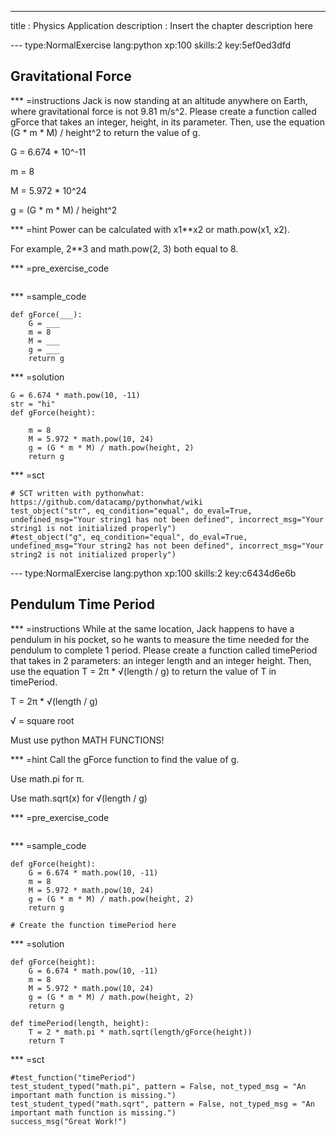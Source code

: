 ---
title       : Physics Application
description : Insert the chapter description here

--- type:NormalExercise lang:python xp:100 skills:2 key:5ef0ed3dfd
## Gravitational Force


*** =instructions
Jack is now standing at an altitude anywhere on Earth, where gravitational force is not 9.81 m/s^2. Please create a function called gForce that takes an integer, height, in its parameter. Then, use the equation (G * m * M) / height^2 to return the value of g.

G = 6.674 * 10^-11

m = 8

M = 5.972 * 10^24

g = (G * m * M) / height^2

*** =hint
Power can be calculated with x1**x2 or math.pow(x1, x2).

For example, 2**3 and math.pow(2, 3) both equal to 8.

*** =pre_exercise_code
```{python}

```

*** =sample_code
```{python}
def gForce(___):
    G = ___
    m = 8
    M = ___
    g = ___
    return g
```

*** =solution
```{python}
G = 6.674 * math.pow(10, -11)
str = "hi"
def gForce(height):
    
    m = 8
    M = 5.972 * math.pow(10, 24)
    g = (G * m * M) / math.pow(height, 2)
    return g
```

*** =sct
```{python}
# SCT written with pythonwhat: https://github.com/datacamp/pythonwhat/wiki
test_object("str", eq_condition="equal", do_eval=True, undefined_msg="Your string1 has not been defined", incorrect_msg="Your string1 is not initialized properly")
#test_object("g", eq_condition="equal", do_eval=True, undefined_msg="Your string2 has not been defined", incorrect_msg="Your string2 is not initialized properly")
```


--- type:NormalExercise lang:python xp:100 skills:2 key:c6434d6e6b
## Pendulum Time Period


*** =instructions
While at the same location, Jack happens to have a pendulum in his pocket, so he wants to measure the time needed for the pendulum to complete 1 period. Please create a function called timePeriod that takes in 2 parameters: an integer length and an integer height.
Then, use the equation T = 2π * √(length / g)  to return the value of T in timePeriod.

T = 2π * √(length / g)

√ = square root

Must use python MATH FUNCTIONS!

*** =hint
Call the gForce function to find the value of g.

Use math.pi for π.

Use math.sqrt(x) for √(length / g)

*** =pre_exercise_code
```{python}

```

*** =sample_code
```{python}
def gForce(height):
    G = 6.674 * math.pow(10, -11)
    m = 8
    M = 5.972 * math.pow(10, 24)
    g = (G * m * M) / math.pow(height, 2)
    return g
    
# Create the function timePeriod here

```

*** =solution
```{python}
def gForce(height):
    G = 6.674 * math.pow(10, -11)
    m = 8
    M = 5.972 * math.pow(10, 24)
    g = (G * m * M) / math.pow(height, 2)
    return g

def timePeriod(length, height):
    T = 2 * math.pi * math.sqrt(length/gForce(height))
    return T
```

*** =sct
```{python}
#test_function("timePeriod")
test_student_typed("math.pi", pattern = False, not_typed_msg = "An important math function is missing.")
test_student_typed("math.sqrt", pattern = False, not_typed_msg = "An important math function is missing.")
success_msg("Great Work!")
```
